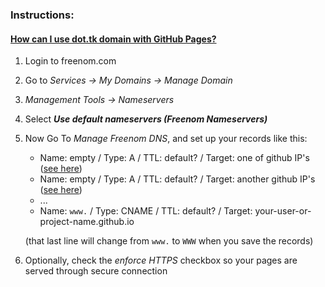 ### Instructions:
#### [How can I use dot.tk domain with GitHub Pages?](https://stackoverflow.com/questions/44081863/how-can-i-use-dot-tk-domain-with-github-pages/49963795#49963795)
1. Login to freenom.com
2. Go to _Services -> My Domains -> Manage Domain_
3. _Management Tools -> Nameservers_
4. Select **_Use default nameservers (Freenom Nameservers)_**
5. Now Go To _Manage Freenom DNS_, and set up your records like this:

   - Name: empty / Type: A / TTL: default? / Target: one of github IP's ([see here]([url](https://docs.github.com/en/github/working-with-github-pages/managing-a-custom-domain-for-your-github-pages-site)))
   - Name: empty / Type: A / TTL: default? / Target: another github IP's ([see here]([url](https://docs.github.com/en/github/working-with-github-pages/managing-a-custom-domain-for-your-github-pages-site)))
   - ...
   - Name: `www.` / Type: CNAME / TTL: default? / Target: your-user-or-project-name.github.io 

   (that last line will change from `www.` to `WWW` when you save the records)
5. Optionally, check the _enforce HTTPS_ checkbox so your pages are served through secure connection
